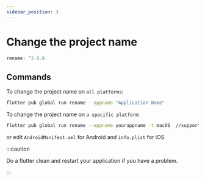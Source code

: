 ```yaml
---
sidebar_position: 3
---
```


# Change the project name

```js title="Used packages"
rename: ^3.0.0
```

## Commands

To change the project name on `all platforms`:

```bash
flutter pub global run rename --appname "Application Name"
```

To change the project name on `a specific platform`:

```bash
flutter pub global run rename --appname yourappname -t macOS  //support also ios and android
```

or edit `AndroidManifest.xml` for Android and `info.plist` for iOS

:::caution

Do a flutter clean and restart your application if you have a problem.

:::
